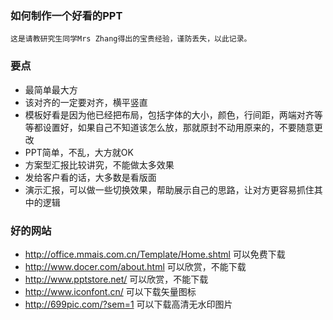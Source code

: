 ### 如何制作一个好看的PPT
```
这是请教研究生同学Mrs Zhang得出的宝贵经验，谨防丢失，以此记录。
```

### 要点

* 最简单最大方
* 该对齐的一定要对齐，横平竖直
* 模板好看是因为他已经把布局，包括字体的大小，颜色，行间距，两端对齐等等都设置好，如果自己不知道该怎么放，那就原封不动用原来的，不要随意更改
* PPT简单，不乱，大方就OK
* 方案型汇报比较讲究，不能做太多效果
* 发给客户看的话，大多数是看版面
* 演示汇报，可以做一些切换效果，帮助展示自己的思路，让对方更容易抓住其中的逻辑

### 好的网站
* http://office.mmais.com.cn/Template/Home.shtml    可以免费下载
* http://www.docer.com/about.html    可以欣赏，不能下载
* http://www.pptstore.net/    可以欣赏，不能下载
* http://www.iconfont.cn/    可以下载矢量图标
* http://699pic.com/?sem=1   可以下载高清无水印图片

